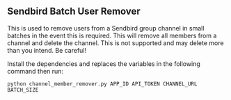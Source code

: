 ## Sendbird Batch User Remover
This is used to remove users from a Sendbird group channel in small batches in the event this is required. This will remove all members from a channel and delete the channel. This is not supported and may delete more than you intend. Be careful!

Install the dependencies and replaces the variables in the following command then run:

`python channel_member_remover.py APP_ID API_TOKEN CHANNEL_URL BATCH_SIZE`